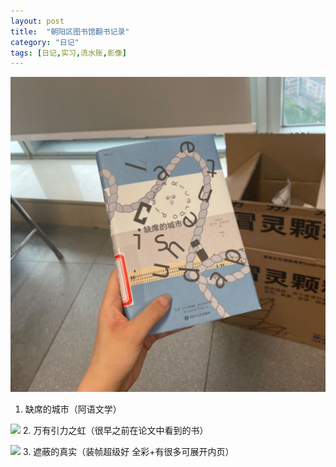 ```yaml
---
layout: post
title:  "朝阳区图书馆翻书记录"
category: "日记"
tags: [日记,实习,流水账,影像]
---
```


![《缺席的城市》](/asset/缺席的城市.jpg)
1. 缺席的城市（阿语文学）

![](http://a1.qpic.cn/psc?/V53GIl8f3751DN3c9Llk18DASo01Qwrs/bqQfVz5yrrGYSXMvKr.cqT10lV0yirghTCKz2RDAn02RjgcRIg5AFlL0LmXERWdi4inUHpuGuAzMPeraPnl3ItXFsxmCZ96MAn5*EvMxHZ4!/c&ek=1&kp=1&pt=0&bo=QAZABtAL0AsBJwA!&tl=3&vuin=769662279&tm=1685206800&dis_t=1685207055&dis_k=041ae20d6327a803f3c79f7d05776139&sce=60-2-2&rf=viewer_4)
2. 万有引力之虹（很早之前在论文中看到的书）

![](http://m.qpic.cn/psc?/V53GIl8f3751DN3c9Llk18DASo01Qwrs/bqQfVz5yrrGYSXMvKr.cqUbB1WAinHv1oxblZxIyxb98xsZVt8fCzXS*gl22oYoPed0TBmSPAkOSsB8qgFV15khPacQoCI.sxYkQC2wyPGA!/b&bo=QAZABtAL0AsBNxA!&rf=viewer_4)
3. 遮蔽的真实（装帧超级好 全彩+有很多可展开内页）